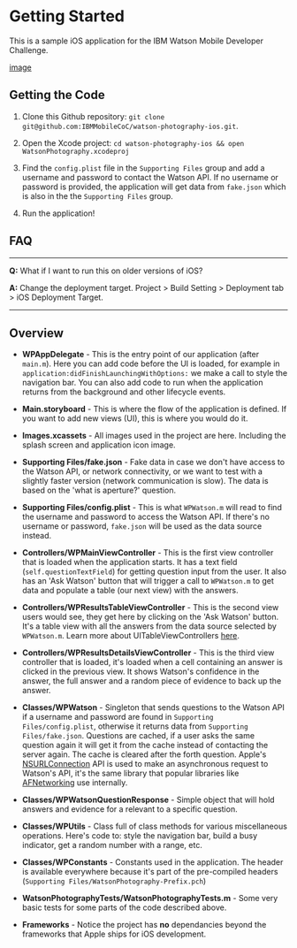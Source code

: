 Getting Started
======================

This is a sample iOS application for the IBM Watson Mobile Developer Challenge.

[image](https://raw.githubusercontent.com/IBMMobileCoC/watson-photography-ios/master/readme-assets/overview.gif?token=532119__eyJzY29wZSI6IlJhd0Jsb2I6SUJNTW9iaWxlQ29DL3dhdHNvbi1waG90b2dyYXBoeS1pb3MvbWFzdGVyL3JlYWRtZS1hc3NldHMvb3ZlcnZpZXcuZ2lmIiwiZXhwaXJlcyI6MTM5ODYxNjUxNH0%3D--33e7306bb983c820c190c140e304f87be1ef4c5c)

## Getting the Code

1. Clone this Github repository: `git clone git@github.com:IBMMobileCoC/watson-photography-ios.git`.

2. Open the Xcode project: `cd watson-photography-ios && open WatsonPhotography.xcodeproj`

3. Find the `config.plist` file in the `Supporting Files` group and add a username and password to contact the Watson API. If no username or password is provided, the application will get data from `fake.json` which is also in the the `Supporting Files` group.

4. Run the application!

## FAQ

-----

**Q:** What if I want to run this on older versions of iOS?

**A:** Change the deployment target. Project > Build Setting > Deployment tab > iOS Deployment Target.

-----

## Overview

* **WPAppDelegate** - This is the entry point of our application (after `main.m`). Here you can add code before the UI is loaded, for example in  `application:didFinishLaunchingWithOptions:` we make a call to style the navigation bar. You can also add code to run when the application returns from the background and other lifecycle events.

* **Main.storyboard** - This is where the flow of the application is defined. If you want to add new views (UI), this is where you would do it.

* **Images.xcassets** - All images used in the project are here. Including the splash screen and application icon image.

* **Supporting Files/fake.json** - Fake data in case we don't have access to the Watson API, or network connectivity, or we want to test with a slightly faster version (network communication is slow). The data is based on the 'what is aperture?' question.

* **Supporting Files/config.plist** - This is what `WPWatson.m` will read to find the username and password to access the Watson API. If there's no username or password, `fake.json` will be used as the data source instead.

* **Controllers/WPMainViewController** - This is the first view controller that is loaded when the application starts. It has a text field (`self.questionTextField`) for getting question input from the user. It also has an 'Ask Watson' button that will trigger a call to `WPWatson.m` to get data and populate a table (our next view) with the answers.

* **Controllers/WPResultsTableViewController** - This is the second view users would see, they get here by clicking on the 'Ask Watson' button. It's a table view with all the answers from the data source selected by `WPWatson.m`. Learn more about UITableViewControllers [here](http://blog.teamtreehouse.com/introduction-to-the-ios-uitableviewcontroller).

* **Controllers/WPResultsDetailsViewController** - This is the third view controller that is loaded, it's loaded when a cell containing an answer is clicked in the previous view. It shows Watson's confidence in the answer, the full answer and a random piece of evidence to back up the answer.

* **Classes/WPWatson** - Singleton that sends questions to the Watson API if a username and password are found in `Supporting Files/config.plist`, otherwise it returns data from `Supporting Files/fake.json`. Questions are cached, if a user asks the same question again it will get it from the cache instead of contacting the server again. The cache is cleared after the forth question. Apple's [NSURLConnection](https://developer.apple.com/library/ios/documentation/cocoa/reference/foundation/classes/NSURLConnection_Class/Reference/Reference.html) API is used to make an asynchronous request to Watson's API, it's the same library that popular libraries like [AFNetworking](https://github.com/AFNetworking/AFNetworking) use internally.

* **Classes/WPWatsonQuestionResponse** - Simple object that will hold answers and evidence for a relevant to a specific question.

* **Classes/WPUtils** - Class full of class methods for various miscellaneous operations. Here's code to: style the navigation bar, build a busy indicator, get a random number with a range, etc.

* **Classes/WPConstants** - Constants used in the application. The header is available everywhere because it's part of the pre-compiled headers (`Supporting Files/WatsonPhotography-Prefix.pch`)

* **WatsonPhotographyTests/WatsonPhotographyTests.m** - Some very basic tests for some parts of the code described above.

* **Frameworks** - Notice the project has **no** dependancies beyond the frameworks that Apple ships for iOS development.



